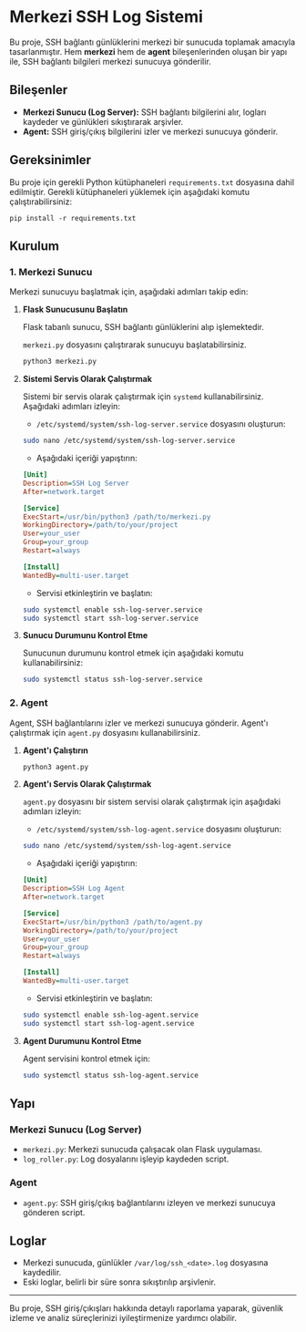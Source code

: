 
# Merkezi SSH Log Sistemi

Bu proje, SSH bağlantı günlüklerini merkezi bir sunucuda toplamak amacıyla tasarlanmıştır. Hem **merkezi** hem de **agent** bileşenlerinden oluşan bir yapı ile, SSH bağlantı bilgileri merkezi sunucuya gönderilir.

## Bileşenler
- **Merkezi Sunucu (Log Server):** SSH bağlantı bilgilerini alır, logları kaydeder ve günlükleri sıkıştırarak arşivler.
- **Agent:** SSH giriş/çıkış bilgilerini izler ve merkezi sunucuya gönderir.

## Gereksinimler

Bu proje için gerekli Python kütüphaneleri `requirements.txt` dosyasına dahil edilmiştir. Gerekli kütüphaneleri yüklemek için aşağıdaki komutu çalıştırabilirsiniz:

```
pip install -r requirements.txt
```

## Kurulum

### 1. Merkezi Sunucu

Merkezi sunucuyu başlatmak için, aşağıdaki adımları takip edin:

1. **Flask Sunucusunu Başlatın**

   Flask tabanlı sunucu, SSH bağlantı günlüklerini alıp işlemektedir.

   `merkezi.py` dosyasını çalıştırarak sunucuyu başlatabilirsiniz.

   ```bash
   python3 merkezi.py
   ```

2. **Sistemi Servis Olarak Çalıştırmak**

   Sistemi bir servis olarak çalıştırmak için `systemd` kullanabilirsiniz. Aşağıdaki adımları izleyin:

   - `/etc/systemd/system/ssh-log-server.service` dosyasını oluşturun:

   ```bash
   sudo nano /etc/systemd/system/ssh-log-server.service
   ```

   - Aşağıdaki içeriği yapıştırın:

   ```ini
   [Unit]
   Description=SSH Log Server
   After=network.target

   [Service]
   ExecStart=/usr/bin/python3 /path/to/merkezi.py
   WorkingDirectory=/path/to/your/project
   User=your_user
   Group=your_group
   Restart=always

   [Install]
   WantedBy=multi-user.target
   ```

   - Servisi etkinleştirin ve başlatın:

   ```bash
   sudo systemctl enable ssh-log-server.service
   sudo systemctl start ssh-log-server.service
   ```

3. **Sunucu Durumunu Kontrol Etme**

   Sunucunun durumunu kontrol etmek için aşağıdaki komutu kullanabilirsiniz:

   ```bash
   sudo systemctl status ssh-log-server.service
   ```

### 2. Agent

Agent, SSH bağlantılarını izler ve merkezi sunucuya gönderir. Agent'ı çalıştırmak için `agent.py` dosyasını kullanabilirsiniz.

1. **Agent'ı Çalıştırın**

   ```bash
   python3 agent.py
   ```

2. **Agent'ı Servis Olarak Çalıştırmak**

   `agent.py` dosyasını bir sistem servisi olarak çalıştırmak için aşağıdaki adımları izleyin:

   - `/etc/systemd/system/ssh-log-agent.service` dosyasını oluşturun:

   ```bash
   sudo nano /etc/systemd/system/ssh-log-agent.service
   ```

   - Aşağıdaki içeriği yapıştırın:

   ```ini
   [Unit]
   Description=SSH Log Agent
   After=network.target

   [Service]
   ExecStart=/usr/bin/python3 /path/to/agent.py
   WorkingDirectory=/path/to/your/project
   User=your_user
   Group=your_group
   Restart=always

   [Install]
   WantedBy=multi-user.target
   ```

   - Servisi etkinleştirin ve başlatın:

   ```bash
   sudo systemctl enable ssh-log-agent.service
   sudo systemctl start ssh-log-agent.service
   ```

3. **Agent Durumunu Kontrol Etme**

   Agent servisini kontrol etmek için:

   ```bash
   sudo systemctl status ssh-log-agent.service
   ```

## Yapı

### Merkezi Sunucu (Log Server)

- `merkezi.py`: Merkezi sunucuda çalışacak olan Flask uygulaması.
- `log_roller.py`: Log dosyalarını işleyip kaydeden script.

### Agent

- `agent.py`: SSH giriş/çıkış bağlantılarını izleyen ve merkezi sunucuya gönderen script.

## Loglar

- Merkezi sunucuda, günlükler `/var/log/ssh_<date>.log` dosyasına kaydedilir.
- Eski loglar, belirli bir süre sonra sıkıştırılıp arşivlenir.

---

Bu proje, SSH giriş/çıkışları hakkında detaylı raporlama yaparak, güvenlik izleme ve analiz süreçlerinizi iyileştirmenize yardımcı olabilir.
